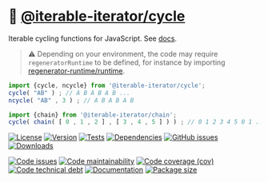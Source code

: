:juggling_person: [@iterable-iterator/cycle](https://iterable-iterator.github.io/cycle)
==

Iterable cycling functions for JavaScript.
See [docs](https://iterable-iterator.github.io/cycle/index.html).

> :warning: Depending on your environment, the code may require
> `regeneratorRuntime` to be defined, for instance by importing
> [regenerator-runtime/runtime](https://www.npmjs.com/package/regenerator-runtime).

```js
import {cycle, ncycle} from '@iterable-iterator/cycle';
cycle( "AB" ) ; // A B A B A B ...
ncycle( "AB" , 3 ) ; // A B A B A B

import {chain} from '@iterable-iterator/chain';
cycle( chain( [ 0 , 1 , 2 ] , [ 3 , 4 , 5 ] ) ) ; // 0 1 2 3 4 5 0 1 ...
```

[![License](https://img.shields.io/github/license/iterable-iterator/cycle.svg)](https://raw.githubusercontent.com/iterable-iterator/cycle/main/LICENSE)
[![Version](https://img.shields.io/npm/v/@iterable-iterator/cycle.svg)](https://www.npmjs.org/package/@iterable-iterator/cycle)
[![Tests](https://img.shields.io/github/workflow/status/iterable-iterator/cycle/ci:cover?event=push&label=tests)](https://github.com/iterable-iterator/cycle/actions/workflows/ci:cover.yml?query=branch:main)
[![Dependencies](https://img.shields.io/librariesio/github/iterable-iterator/cycle.svg)](https://github.com/iterable-iterator/cycle/network/dependencies)
[![GitHub issues](https://img.shields.io/github/issues/iterable-iterator/cycle.svg)](https://github.com/iterable-iterator/cycle/issues)
[![Downloads](https://img.shields.io/npm/dm/@iterable-iterator/cycle.svg)](https://www.npmjs.org/package/@iterable-iterator/cycle)

[![Code issues](https://img.shields.io/codeclimate/issues/iterable-iterator/cycle.svg)](https://codeclimate.com/github/iterable-iterator/cycle/issues)
[![Code maintainability](https://img.shields.io/codeclimate/maintainability/iterable-iterator/cycle.svg)](https://codeclimate.com/github/iterable-iterator/cycle/trends/churn)
[![Code coverage (cov)](https://img.shields.io/codecov/c/gh/iterable-iterator/cycle/main.svg)](https://codecov.io/gh/iterable-iterator/cycle)
[![Code technical debt](https://img.shields.io/codeclimate/tech-debt/iterable-iterator/cycle.svg)](https://codeclimate.com/github/iterable-iterator/cycle/trends/technical_debt)
[![Documentation](https://iterable-iterator.github.io/cycle/badge.svg)](https://iterable-iterator.github.io/cycle/source.html)
[![Package size](https://img.shields.io/bundlephobia/minzip/@iterable-iterator/cycle)](https://bundlephobia.com/result?p=@iterable-iterator/cycle)
